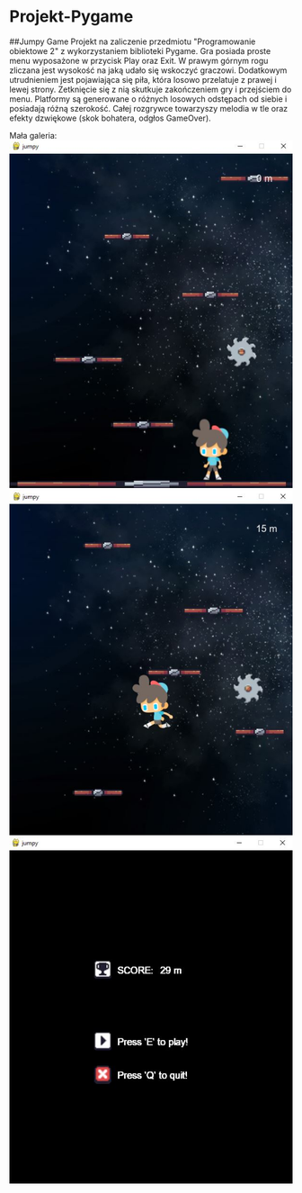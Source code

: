 # Projekt-Pygame
##Jumpy Game
Projekt na zaliczenie przedmiotu "Programowanie obiektowe 2" z wykorzystaniem biblioteki Pygame. 
Gra posiada proste menu wyposażone w przycisk Play oraz Exit. W prawym górnym rogu zliczana jest wysokość na jaką udało się wskoczyć graczowi. Dodatkowym utrudnieniem jest pojawiająca się piła, która 
losowo przelatuje z prawej i lewej strony. Zetknięcie się z nią skutkuje zakończeniem gry i przejściem do menu. Platformy są generowane o różnych losowych odstępach od siebie i posiadają różną szerokość. Całej rozgrywce towarzyszy melodia w tle oraz efekty dzwiękowe (skok bohatera, odgłos GameOver).

Mała galeria:<br>
![1](./images/1.JPG)<br>
![2](./images/2.JPG)<br>
![3](./images/3.JPG)<br>
